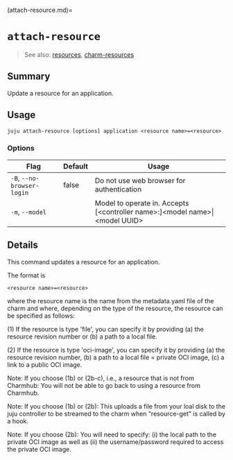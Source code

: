 (attach-resource.md)=
# `attach-resource`
> See also: [resources](#resources), [charm-resources](#charm-resources)

## Summary
Update a resource for an application.

## Usage
```juju attach-resource [options] application <resource name>=<resource>```

### Options
| Flag | Default | Usage |
| --- | --- | --- |
| `-B`, `--no-browser-login` | false | Do not use web browser for authentication |
| `-m`, `--model` |  | Model to operate in. Accepts [&lt;controller name&gt;:]&lt;model name&gt;&#x7c;&lt;model UUID&gt; |

## Details

This command updates a resource for an application.

The format is

    <resource name>=<resource>

where the resource name is the name from the metadata.yaml file of the charm
and where, depending on the type of the resource, the resource can be specified
as follows: 

(1) If the resource is type 'file', you can specify it by providing
(a) the resource revision number or
(b) a path to a local file.

(2) If the resource is type 'oci-image', you can specify it by providing
(a) the resource revision number,
(b) a path to a local file = private OCI image,
(c) a link to a public OCI image.


Note: If you choose (1b) or (2b-c), i.e., a resource that is not from Charmhub:
You will not be able to go back to using a resource from Charmhub.

Note: If you choose (1b) or (2b): This uploads a file from your loal disk to the juju
controller to be streamed to the charm when "resource-get" is called by a hook.

Note: If you choose (2b): You will need to specify:
(i) the local path to the private OCI image as well as
(ii) the username/password required to access the private OCI image.